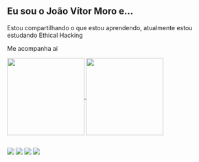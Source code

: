 ## Eu sou o João Vítor Moro e...

Estou compartilhando o que estou aprendendo, atualmente estou estudando Ethical Hacking

Me acompanha aí

<a href="https://github.com/01Moro">
  <img height=180 align="center" src="https://github-readme-stats.vercel.app/api?username=01Moro&theme=dark" />
</a>
<a href="https://github.com/01Moro">
  <img height=180 align="center" src="https://github-readme-stats.vercel.app/api/top-langs?username=01Moro&layout=compact&langs_count=8&card_width=320&theme=dark" />
</a>

##

<div> 
  <a href="https://instagram.com/jv_moroo" target="_blank"><img src="https://img.shields.io/badge/-Instagram-%23E4405F?style=for-the-badge&logo=instagram&logoColor=white" target="_blank"></a>
 	<a href="https://www.twitch.tv/jvmoroo" target="_blank"><img src="https://img.shields.io/badge/Twitch-9146FF?style=for-the-badge&logo=twitch&logoColor=white" target="_blank"></a>
  <a href = "mailto:jvmoro1@gmail.com"><img src="https://img.shields.io/badge/-Gmail-%23333?style=for-the-badge&logo=gmail&logoColor=white" target="_blank"></a>
  <a href="https://www.linkedin.com/in/jo%C3%A3ov%C3%ADtormoro/" target="_blank"><img src="https://img.shields.io/badge/-LinkedIn-%230077B5?style=for-the-badge&logo=linkedin&logoColor=white" target="_blank"></a> 
  
</div>

